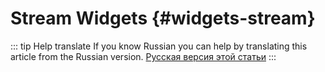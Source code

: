 # Stream Widgets {#widgets-stream}

::: tip Help translate
If you know Russian you can help by translating this article from the Russian version.
[Русская версия этой статьи](/ru/guide/widgets/stream/)
:::
